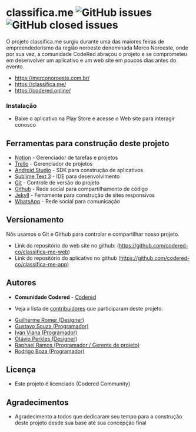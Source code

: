 # classifica.me ![GitHub issues](https://img.shields.io/github/issues/codered-co/classifica-me-app?color=green&label=issues)  ![GitHub closed issues](https://img.shields.io/github/issues-closed/codered-co/classifica-me-app?color=red)

O projeto classifica.me surgiu durante uma das maiores feiras de empreendedorismo da região noroeste denominada Merco Noroeste, onde por sua vez, a comunidade CodeRed abraçou o projeto e se comprometeu em desenvolver um aplicativo e um web site em poucos dias antes do evento.

* https://merconoroeste.com.br/
* https://classifica.me/
* https://codered.online/

### Instalação

* Baixe o aplicativo na Play Store e acesse o Web site para interagir conosco

## Ferramentas para construção deste projeto

* [Notion](https://www.notion.so/) - Gerenciador de tarefas e projetos
* [Trello](https://trello.com/) - Gerenciador de projetos
* [Android Studio](https://developer.android.com/) - SDK para construção de aplicativos
* [Sublime Text 3](https://www.sublimetext.com/) - IDE para desenvolvimento
* [Git](https://git-scm.com/) - Controle de versão do projeto
* [Github](https://github.com/) - Rede social para compartilhamento de código
* [Jekyll](https://jekyllrb.com/) - Ferramente para construção de sites responsivos
* [WhatsApp](https://www.whatsapp.com/) - Rede social para comunicação

## Versionamento

Nós usamos o Git e Github para controlar e compartilhar nosso projeto. 
* Link do repositório do web site no github: (https://github.com/codered-co/classifica-me-web)
* Link do repositório do aplicativo no github (https://github.com/codered-co/classifica-me-app)

## Autores

* **Comunidade Codered** - [Codered](https://codered.online)

* Veja a lista de [contribuidores](https://github.com/codered-co/classifica-me-web/contributors) que participaram deste projeto.

 - [Guilherme Romer (Designer)](https://github.com/guiromer)
 - [Gustavo Souza (Programador)](https://github.com/gussouzauni)
 - [Ivan Viana (Programador)](https://github.com/ivanvoliveira)
 - [Otávio Perkles (Designer)](https://github.com/Perkles)
 - [Raphael Ramos (Programador / Gerente de projeto)](https://github.com/raphaelframos)
 - [Rodrigo Boza (Programador)](https://github.com/RodrigoBP99)

## Licença

* Este projeto é licenciado (Codered Community)

## Agradecimentos

* Agradecimento a todos que dedicaram seu tempo para a construção deste projeto desde sua base até sua concepção final


